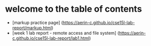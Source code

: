 # welcome to the table of contents

* [markup practice page] (https://aerin-c.github.io/cse15l-lab-report/markup.html)
* [week 1 lab report - remote access and file system] (https://aerin-c.github.io/cse15l-lab-report/lab1.html)
